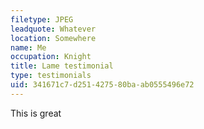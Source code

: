 ```yaml
---
filetype: JPEG
leadquote: Whatever
location: Somewhere
name: Me
occupation: Knight
title: Lame testimonial
type: testimonials
uid: 341671c7-d251-4275-80ba-ab0555496e72
---
```

This is great